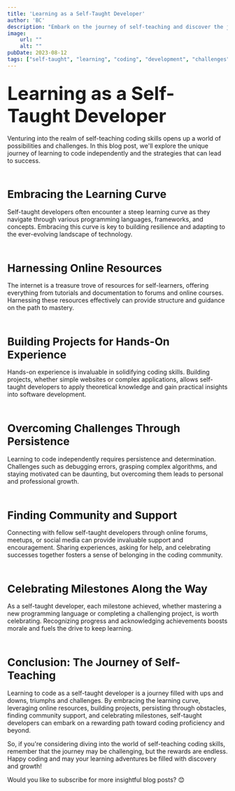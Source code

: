 ```yaml
---
title: 'Learning as a Self-Taught Developer'
author: 'BC'
description: "Embark on the journey of self-teaching and discover the joys and challenges of learning to code."
image:
    url: ""
    alt: ""
pubDate: 2023-08-12
tags: ["self-taught", "learning", "coding", "development", "challenges"]
---
```


## <span style="font-size: 2em;">Learning as a Self-Taught Developer</span>

Venturing into the realm of self-teaching coding skills opens up a world of possibilities and challenges. In this blog post, we'll explore the unique journey of learning to code independently and the strategies that can lead to success.

<br>

### <span style="font-size: 1.5em;">Embracing the Learning Curve</span>

Self-taught developers often encounter a steep learning curve as they navigate through various programming languages, frameworks, and concepts. Embracing this curve is key to building resilience and adapting to the ever-evolving landscape of technology.

<br>

### <span style="font-size: 1.5em;">Harnessing Online Resources</span>

The internet is a treasure trove of resources for self-learners, offering everything from tutorials and documentation to forums and online courses. Harnessing these resources effectively can provide structure and guidance on the path to mastery.

<br>

### <span style="font-size: 1.5em;">Building Projects for Hands-On Experience</span>

Hands-on experience is invaluable in solidifying coding skills. Building projects, whether simple websites or complex applications, allows self-taught developers to apply theoretical knowledge and gain practical insights into software development.

<br>

### <span style="font-size: 1.5em;">Overcoming Challenges Through Persistence</span>

Learning to code independently requires persistence and determination. Challenges such as debugging errors, grasping complex algorithms, and staying motivated can be daunting, but overcoming them leads to personal and professional growth.

<br>

### <span style="font-size: 1.5em;">Finding Community and Support</span>

Connecting with fellow self-taught developers through online forums, meetups, or social media can provide invaluable support and encouragement. Sharing experiences, asking for help, and celebrating successes together fosters a sense of belonging in the coding community.

<br>

### <span style="font-size: 1.5em;">Celebrating Milestones Along the Way</span>

As a self-taught developer, each milestone achieved, whether mastering a new programming language or completing a challenging project, is worth celebrating. Recognizing progress and acknowledging achievements boosts morale and fuels the drive to keep learning.

<br>

### <span style="font-size: 1.5em;">Conclusion: The Journey of Self-Teaching</span>

Learning to code as a self-taught developer is a journey filled with ups and downs, triumphs and challenges. By embracing the learning curve, leveraging online resources, building projects, persisting through obstacles, finding community support, and celebrating milestones, self-taught developers can embark on a rewarding path toward coding proficiency and beyond.

So, if you're considering diving into the world of self-teaching coding skills, remember that the journey may be challenging, but the rewards are endless. Happy coding and may your learning adventures be filled with discovery and growth!

Would you like to subscribe for more insightful blog posts? 😊
